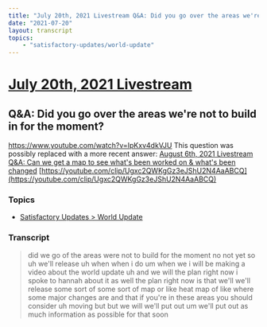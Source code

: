 ```yaml
---
title: "July 20th, 2021 Livestream Q&A: Did you go over the areas we're not to build in for the moment?"
date: "2021-07-20"
layout: transcript
topics:
    - "satisfactory-updates/world-update"
---
```

# [July 20th, 2021 Livestream](../2021-07-20.md)
## Q&A: Did you go over the areas we're not to build in for the moment?
https://www.youtube.com/watch?v=IpKxv4dkVJU
This question was possibly replaced with a more recent answer: [August 6th, 2021 Livestream Q&A: Can we get a map to see what's been worked on & what's been changed](./yt-MxvGbCCc6DI,494.02686666666665,542.7755666666667.md) [https://youtube.com/clip/Ugxc2QWKgGz3eJShU2N4AaABCQ](https://youtube.com/clip/Ugxc2QWKgGz3eJShU2N4AaABCQ)


### Topics
* [Satisfactory Updates > World Update](../topics/satisfactory-updates/world-update.md)

### Transcript

> did we go of the areas were not to build for the moment no not yet so uh we'll release uh when when i do um when we i will be making a video about the world update uh and we will the plan right now i spoke to hannah about it as well the plan right now is that we'll we'll release some sort of some sort of map or like heat map of like where some major changes are and that if you're in these areas you should consider uh moving but but we will we'll put out um we'll put out as much information as possible for that soon
